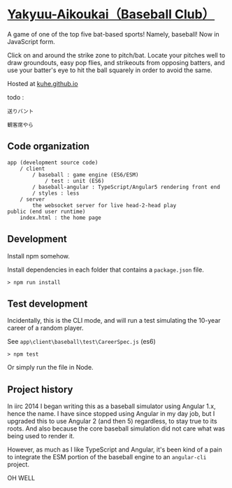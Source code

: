 [Yakyuu-Aikoukai（Baseball Club）](http://kuhe.github.io)
===============

A game of one of the top five bat-based sports! Namely, baseball! Now in JavaScript form.

Click on and around the strike zone to pitch/bat. Locate your pitches well to draw groundouts, easy pop flies,
and strikeouts from opposing batters, and use your batter's eye to hit the ball squarely in order to avoid the same.

Hosted at [kuhe.github.io](http://kuhe.github.io)

todo :

    送りバント
    
    観客席やら


## Code organization

    app (development source code)
        / client
            / baseball : game engine (ES6/ESM)
                / test : unit (ES6)
            / baseball-angular : TypeScript/Angular5 rendering front end
            / styles : less
        / server
            the websocket server for live head-2-head play
    public (end user runtime)
        index.html : the home page


## Development

Install npm somehow.

Install dependencies in each folder that contains a `package.json` file.

    > npm run install

## Test development

Incidentally, this is the CLI mode, and will run a test simulating the 10-year career of a random player.

See `app\client\baseball\test\CareerSpec.js` (es6)

    > npm test

Or simply run the file in Node.

## Project history

In iirc 2014 I began writing this as a baseball simulator using Angular 1.x, hence the name.
I have since stopped using Angular in my day job, but I upgraded this to use Angular 2 (and then 5)
regardless, to stay true to its roots. And also because the core baseball simulation did not care what was
being used to render it.

However, as much as I like TypeScript and Angular, it's been kind of a pain to integrate the ESM portion of the
baseball engine to an `angular-cli` project.

OH WELL
